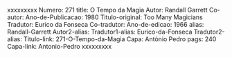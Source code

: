 xxxxxxxxx
Numero: 271
title: O Tempo da Magia
Autor: Randall Garrett
Co-autor: 
Ano-de-Publicacao: 1980
Titulo-original: Too Many Magicians
Tradutor: Eurico da Fonseca
Co-tradutor: 
Ano-de-edicao: 1966
alias: Randall-Garrett
Autor2-alias: 
Tradutor1-alias: Eurico-da-Fonseca
Tradutor2-alias: 
Titulo-link: 271-O-Tempo-da-Magia
Capa: António Pedro
pags: 240
Capa-link: Antonio-Pedro
xxxxxxxxx
